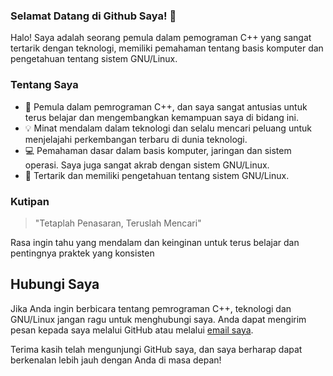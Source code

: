### Selamat Datang di Github Saya! 👋

Halo! Saya adalah seorang pemula dalam pemograman C++ yang sangat tertarik dengan teknologi, memiliki pemahaman tentang basis komputer dan pengetahuan tentang sistem GNU/Linux.

### Tentang Saya

- 🚀 Pemula dalam pemrograman C++, dan saya sangat antusias untuk terus belajar dan mengembangkan kemampuan saya di bidang ini.
- 💡 Minat mendalam dalam teknologi dan selalu mencari peluang untuk menjelajahi perkembangan terbaru di dunia teknologi.
- 💻 Pemahaman dasar dalam basis komputer, jaringan dan sistem operasi. Saya juga sangat akrab dengan sistem GNU/Linux.
- 🐧 Tertarik dan memiliki pengetahuan tentang sistem GNU/Linux.

### Kutipan

> "Tetaplah Penasaran, Teruslah Mencari"

Rasa ingin tahu yang mendalam dan keinginan untuk terus belajar dan pentingnya praktek yang konsisten

## Hubungi Saya

Jika Anda ingin berbicara tentang pemrograman C++, teknologi dan GNU/Linux jangan ragu untuk menghubungi saya. Anda dapat mengirim pesan kepada saya melalui GitHub atau melalui [email saya](mailto:rizkioctafadilah96@gmail.com).

Terima kasih telah mengunjungi GitHub saya, dan saya berharap dapat berkenalan lebih jauh dengan Anda di masa depan!

